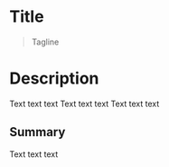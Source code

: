 # Title

> Tagline 


# Description

Text text text
Text text text
Text text text

##  Summary

Text text text
